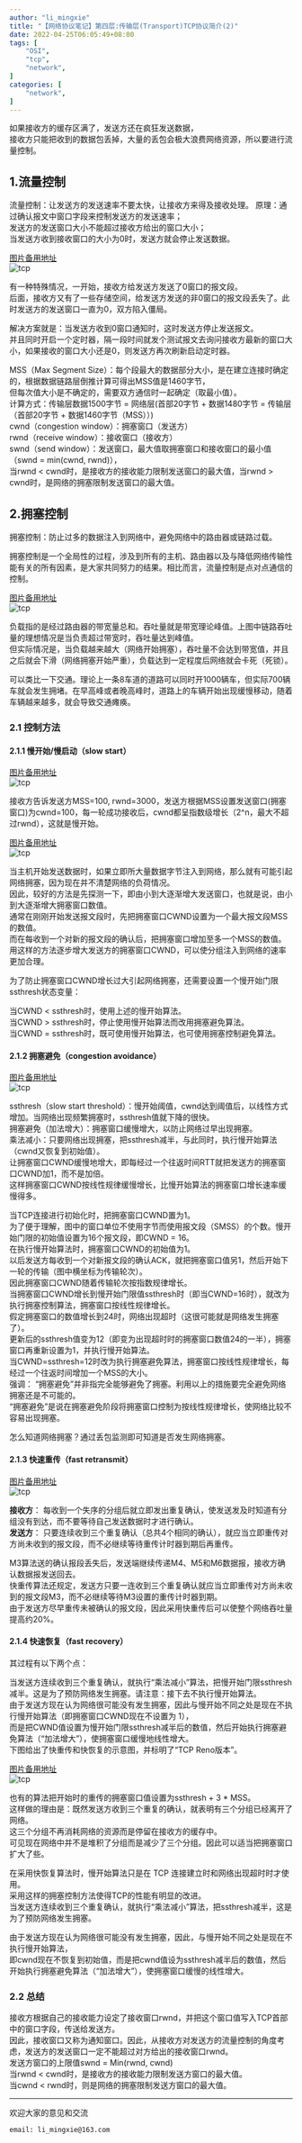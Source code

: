```yaml
---
author: "li_mingxie"
title: "【网络协议笔记】第四层:传输层(Transport)TCP协议简介(2)"
date: 2022-04-25T06:05:49+08:00
tags: [
    "OSI",
    "tcp",
    "network",
]
categories: [
    "network",
]
---
```


如果接收方的缓存区满了，发送方还在疯狂发送数据，  
接收方只能把收到的数据包丢掉，大量的丢包会极大浪费网络资源，所以要进行流量控制。  

## 1.流量控制

流量控制：让发送方的发送速率不要太快，让接收方来得及接收处理。
原理：通过确认报文中窗口字段来控制发送方的发送速率；  
发送方的发送窗口大小不能超过接收方给出的窗口大小；  
当发送方收到接收窗口的大小为0时，发送方就会停止发送数据。  

[图片备用地址](https://limingxie.github.io/images/network/transport/tcp_21.png)  
![tcp](https://mingxie-blog.oss-cn-beijing.aliyuncs.com/image/network/transport/tcp_21.png?x-oss-process=image/resize,w_700,m_lfit)

有一种特殊情况，一开始，接收方给发送方发送了0窗口的报文段。  
后面，接收方又有了一些存储空间，给发送方发送的非0窗口的报文段丢失了。此时发送方的发送窗口一直为0，双方陷入僵局。  

解决方案就是：当发送方收到0窗口通知时，这时发送方停止发送报文。  
并且同时开启一个定时器，隔一段时间就发个测试报文去询问接收方最新的窗口大小，如果接收的窗口大小还是0，则发送方再次刷新启动定时器。  

MSS（Max Segment Size）：每个段最大的数据部分大小，是在建立连接时确定的，根据数据链路层倒推计算可得出MSS值是1460字节，  
但每次值大小是不确定的，需要双方通信时一起确定（取最小值）。  
计算方式：传输层数据1500字节 = 网络层(首部20字节 + 数据1480字节 = 传输层（首部20字节 + 数据1460字节（MSS））)  
cwnd（congestion window）：拥塞窗口（发送方）  
rwnd（receive window）：接收窗口（接收方）  
swnd（send window）：发送窗口，最大值取拥塞窗口和接收窗口的最小值（swnd = min(cwnd, rwnd)），  
当rwnd < cwnd时，是接收方的接收能力限制发送窗口的最大值，当rwnd > cwnd时，是网络的拥塞限制发送窗口的最大值。  

## 2.拥塞控制

拥塞控制：防止过多的数据注入到网络中，避免网络中的路由器或链路过载。

拥塞控制是一个全局性的过程，涉及到所有的主机、路由器以及与降低网络传输性能有关的所有因素，是大家共同努力的结果。相比而言，流量控制是点对点通信的控制。

[图片备用地址](https://limingxie.github.io/images/network/transport/tcp_22.png)  
![tcp](https://mingxie-blog.oss-cn-beijing.aliyuncs.com/image/network/transport/tcp_22.png?x-oss-process=image/resize,w_700,m_lfit)

负载指的是经过路由器的带宽量总和。吞吐量就是带宽理论峰值。上图中链路吞吐量的理想情况是当负责超过带宽时，吞吐量达到峰值。  
但实际情况是，当负载越来越大（网络开始拥塞），吞吐量不会达到带宽值，并且之后就会下滑（网络拥塞开始严重），负载达到一定程度后网络就会卡死（死锁）。

可以类比一下交通。理论上一条8车道的道路可以同时开1000辆车，但实际700辆车就会发生拥堵。在早高峰或者晚高峰时，道路上的车辆开始出现缓慢移动，随着车辆越来越多，就会导致交通瘫痪。

### 2.1 控制方法

#### 2.1.1 慢开始/慢启动（slow start）

[图片备用地址](https://limingxie.github.io/images/network/transport/tcp_23.png)  
![tcp](https://mingxie-blog.oss-cn-beijing.aliyuncs.com/image/network/transport/tcp_23.png?x-oss-process=image/resize,w_700,m_lfit)

接收方告诉发送方MSS=100, rwnd=3000，发送方根据MSS设置发送窗口(拥塞窗口)为cwnd=100，每一轮成功接收后，cwnd都呈指数级增长（2^n，最大不超过rwnd），这就是慢开始。

[图片备用地址](https://limingxie.github.io/images/network/transport/tcp_24.png)  
![tcp](https://mingxie-blog.oss-cn-beijing.aliyuncs.com/image/network/transport/tcp_24.png?x-oss-process=image/resize,w_700,m_lfit)

当主机开始发送数据时，如果立即所大量数据字节注入到网络，那么就有可能引起网络拥塞，因为现在并不清楚网络的负荷情况。  
因此，较好的方法是先探测一下，即由小到大逐渐增大发送窗口，也就是说，由小到大逐渐增大拥塞窗口数值。  
通常在刚刚开始发送报文段时，先把拥塞窗口CWND设置为一个最大报文段MSS的数值。  
而在每收到一个对新的报文段的确认后，把拥塞窗口增加至多一个MSS的数值。  
用这样的方法逐步增大发送方的拥塞窗口CWND，可以使分组注入到网络的速率更加合理。  

为了防止拥塞窗口CWND增长过大引起网络拥塞，还需要设置一个慢开始门限ssthresh状态变量：  

当CWND < ssthresh时，使用上述的慢开始算法。  
当CWND > ssthresh时，停止使用慢开始算法而改用拥塞避免算法。  
当CWND = ssthresh时，既可使用慢开始算法，也可使用拥塞控制避免算法。  

#### 2.1.2 拥塞避免（congestion avoidance）

[图片备用地址](https://limingxie.github.io/images/network/transport/tcp_25.png)  
![tcp](https://mingxie-blog.oss-cn-beijing.aliyuncs.com/image/network/transport/tcp_25.png?x-oss-process=image/resize,w_700,m_lfit)

ssthresh（slow start threshold）：慢开始阈值，cwnd达到阈值后，以线性方式增加。当网络出现频繁拥塞时，ssthresh值就下降的很快。  
拥塞避免（加法增大）：拥塞窗口缓慢增大，以防止网络过早出现拥塞。  
乘法减小：只要网络出现拥塞，把ssthresh减半，与此同时，执行慢开始算法（cwnd又恢复到初始值）。  
让拥塞窗口CWND缓慢地增大，即每经过一个往返时间RTT就把发送方的拥塞窗口CWND加1，而不是加倍。  
这样拥塞窗口CWND按线性规律缓慢增长，比慢开始算法的拥塞窗口增长速率缓慢得多。

当TCP连接进行初始化时，把拥塞窗口CWND置为1。  
为了便于理解，图中的窗口单位不使用字节而使用报文段（SMSS）的个数。慢开始门限的初始值设置为16个报文段，即CWND = 16。  
在执行慢开始算法时，拥塞窗口CWND的初始值为1。  
以后发送方每收到一个对新报文段的确认ACK，就把拥塞窗口值另1，然后开始下一轮的传输（图中横坐标为传输轮次）。  
因此拥塞窗口CWND随着传输轮次按指数规律增长。  
当拥塞窗口CWND增长到慢开始门限值ssthresh时（即当CWND=16时），就改为执行拥塞控制算法，拥塞窗口按线性规律增长。  
假定拥塞窗口的数值增长到24时，网络出现超时（这很可能就是网络发生拥塞了）。  
更新后的ssthresh值变为12（即变为出现超时时的拥塞窗口数值24的一半），拥塞窗口再重新设置为1，并执行慢开始算法。  
当CWND=ssthresh=12时改为执行拥塞避免算法，拥塞窗口按线性规律增长，每经过一个往返时间增加一个MSS的大小。  
强调： “拥塞避免”并非指完全能够避免了拥塞。利用以上的措施要完全避免网络拥塞还是不可能的。  
“拥塞避免”是说在拥塞避免阶段将拥塞窗口控制为按线性规律增长，使网络比较不容易出现拥塞。

怎么知道网络拥塞？通过丢包监测即可知道是否发生网络拥塞。  

#### 2.1.3 快速重传（fast retransmit）

[图片备用地址](https://limingxie.github.io/images/network/transport/tcp_26.png)  
![tcp](https://mingxie-blog.oss-cn-beijing.aliyuncs.com/image/network/transport/tcp_26.png?x-oss-process=image/resize,w_700,m_lfit)

**接收方**： 每收到一个失序的分组后就立即发出重复确认，使发送发及时知道有分组没有到达，而不要等待自己发送数据时才进行确认。  
**发送方**： 只要连续收到三个重复确认（总共4个相同的确认），就应当立即重传对方尚未收到的报文段，而不必继续等待重传计时器到期后再重传。  

M3算法送的确认报段丢失后，发送端继续传递M4、M5和M6数据报，接收方确认数据报发送回去。  
快重传算法还规定，发送方只要一连收到三个重复确认就应当立即重传对方尚未收到的报文段M3，而不必继续等待M3设置的重传计时器到期。  
由于发送方尽早重传未被确认的报文段，因此采用快重传后可以使整个网络吞吐量提高约20%。

#### 2.1.4 快速恢复（fast recovery）

其过程有以下两个点：

当发送方连续收到三个重复确认，就执行“乘法减小”算法，把慢开始门限ssthresh减半。这是为了预防网络发生拥塞。请注意：接下去不执行慢开始算法。  
由于发送方现在认为网络很可能没有发生拥塞，因此与慢开始不同之处是现在不执行慢开始算法（即拥塞窗口CWND现在不设置为 1），  
而是把CWND值设置为慢开始门限ssthresh减半后的数值，然后开始执行拥塞避免算法（“加法增大”），使拥塞窗口缓慢地线性增大。  
下图给出了快重传和快恢复的示意图，并标明了“TCP Reno版本”。  

[图片备用地址](https://limingxie.github.io/images/network/transport/tcp_27.png)  
![tcp](https://mingxie-blog.oss-cn-beijing.aliyuncs.com/image/network/transport/tcp_27.png?x-oss-process=image/resize,w_700,m_lfit)

也有的算法把开始时的重传的拥塞窗口值设置为ssthresh + 3 * MSS。  
这样做的理由是：既然发送方收到三个重复的确认，就表明有三个分组已经离开了网络。  
这三个分组不再消耗网络的资源而是停留在接收方的缓存中。  
可见现在网络中并不是堆积了分组而是减少了三个分组。因此可以适当把拥塞窗口扩大了些。  

在采用快恢复算法时，慢开始算法只是在 TCP 连接建立时和网络出现超时时才使用。  
采用这样的拥塞控制方法使得TCP的性能有明显的改进。  
当发送方连续收到三个重复确认，就执行“乘法减小”算法，把ssthresh减半，这是为了预防网络发生拥塞。  

由于发送方现在认为网络很可能没有发生拥塞，因此，与慢开始不同之处是现在不执行慢开始算法，  
即cwnd现在不恢复到初始值，而是把cwnd值设为ssthresh减半后的数值，然后开始执行拥塞避免算法（“加法增大”），使拥塞窗口缓慢的线性增大。  

### 2.2 总结

接收方根据自己的接收能力设定了接收窗口rwnd，并把这个窗口值写入TCP首部中的窗口字段，传送给发送方。  
因此，接收窗口又称为通知窗口。因此，从接收方对发送方的流量控制的角度考虑，发送方的发送窗口一定不能超过对方给出的接收窗口rwnd。  
发送方窗口的上限值swnd = Min(rwnd, cwnd)  
当rwnd < cwnd时，是接收方的接收能力限制发送方窗口的最大值。  
当cwnd < rwnd时，则是网络的拥塞限制发送方窗口的最大值。  

----------------------------------------------
欢迎大家的意见和交流

`email: li_mingxie@163.com`

